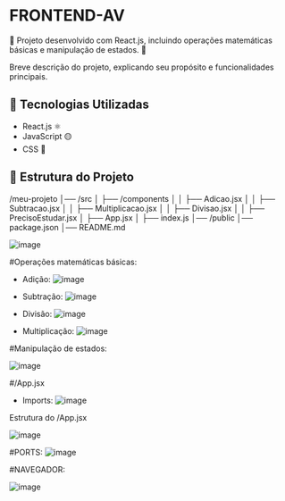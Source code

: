 # FRONTEND-AV
📘 Projeto desenvolvido com React.js, incluindo operações matemáticas básicas e manipulação de estados. 🚀

Breve descrição do projeto, explicando seu propósito e funcionalidades principais.

## 🚀 Tecnologias Utilizadas

- React.js ⚛️
- JavaScript 🟡
- CSS 🎨

## 📂 Estrutura do Projeto

/meu-projeto │── /src │ ├── /components │ │ ├── Adicao.jsx │ │ ├── Subtracao.jsx │ │ ├── Multiplicacao.jsx │ │ ├── Divisao.jsx │ │ ├── PrecisoEstudar.jsx │ ├── App.jsx │ ├── index.js │── /public │── package.json │── README.md

![image](https://github.com/user-attachments/assets/9330513a-23b3-4230-a2cd-0811c598be01)

#Operações matemáticas básicas:

- Adição:
  ![image](https://github.com/user-attachments/assets/fd7655b9-4241-416e-aa7c-667ff29ced7d)
  
- Subtração:
  ![image](https://github.com/user-attachments/assets/004c260e-c4a1-48a0-87e6-4b0b7520eabf)
  
- Divisão:
  ![image](https://github.com/user-attachments/assets/2ef79a79-f7cd-4652-a5e0-d92ea45826e2)

- Multiplicação:
  ![image](https://github.com/user-attachments/assets/3067b9ef-98e5-4b8b-a60a-ec90310efef5)

#Manipulação de estados:

![image](https://github.com/user-attachments/assets/c2260775-328c-4df6-b3e3-0508c4091b98)

#/App.jsx

- Imports:
  ![image](https://github.com/user-attachments/assets/d1e45ba7-0c49-41b1-821f-c61616086b17)

Estrutura do /App.jsx

![image](https://github.com/user-attachments/assets/7abd122e-dc1d-4ffd-9a8b-c7308d3fecb3)

#PORTS:
![image](https://github.com/user-attachments/assets/1242bb4b-b6e6-4334-b95f-e4483c1c2115)

#NAVEGADOR:

![image](https://github.com/user-attachments/assets/2a874638-6b68-44d3-9200-8148ff6bff38)
